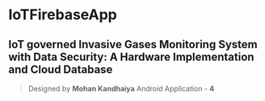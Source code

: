 # IoTFirebaseApp

## IoT governed Invasive Gases Monitoring System with Data Security: A Hardware Implementation and Cloud Database

> Designed by **Mohan Kandhaiya**
> Android Application - **4**


